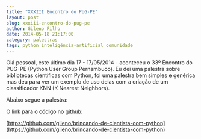 ```yaml
---
title: "XXXIII Encontro do PUG-PE"
layout: post
slug: xxxiii-encontro-do-pug-pe
author: Gileno Filho
date: 2014-05-18 21:17:00
category: palestras
tags: python inteligência-artificial comunidade
---
```


Olá pessoal, este último dia 17 - 17/05/2014 - aconteceu o 33º Encontro do PUG-PE (Python User Group Pernambuco). Eu dei uma palestra sobre bibliotecas científicas com Python, foi uma palestra bem simples e genérica mas deu para ver um exemplo de uso delas com a criação de um classificador KNN (K Nearest Neighbors).

Abaixo segue a palestra:

<script async class="speakerdeck-embed" data-id="a65e16a0bfef0131c2e10239d959ba18" data-ratio="1.33333333333333" src="//speakerdeck.com/assets/embed.js"></script>

O link para o código no github:

[https://github.com/gileno/brincando-de-cientista-com-python](https://github.com/gileno/brincando-de-cientista-com-python)
